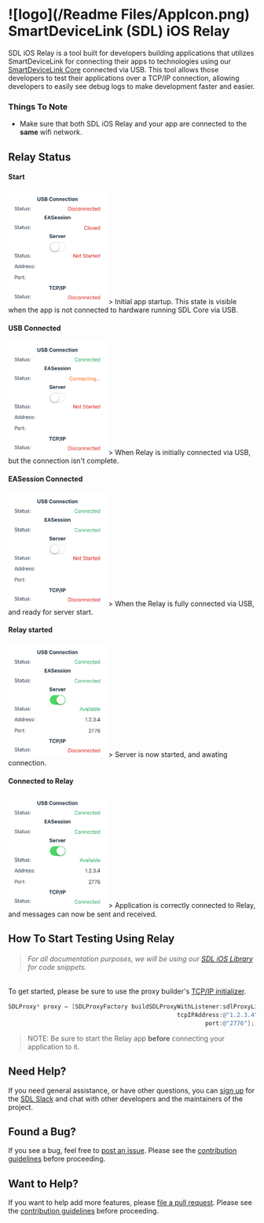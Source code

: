 # ![logo](/Readme Files/AppIcon.png) SmartDeviceLink (SDL) iOS Relay

SDL iOS Relay is a tool built for developers building applications
that utilizes SmartDeviceLink for connecting their apps to technologies using
our [SmartDeviceLink Core](https://github.com/smartdevicelink/sdl_core) connected
via USB. This tool allows those developers to test their applications over a TCP/IP connection, allowing developers to easily see debug logs to make development faster
and easier.

### Things To Note
- Make sure that both SDL iOS Relay and your app are connected to the
**same** wifi network.


## Relay Status

#### Start
<img src="/Readme Files/Start.png" width="200px">
> Initial app startup. This state is visible when the app is not connected to
hardware running SDL Core via USB.

#### USB Connected
<img src="/Readme Files/USBConnected.png" width="200px">
> When Relay is initially connected via USB, but the connection isn't complete.

#### EASession Connected
<img src="/Readme Files/EASessionConnected.png" width="200px">
> When the Relay is fully connected via USB, and ready for server start.

#### Relay started
<img src="/Readme Files/ServerStarted.png" width="200px">
> Server is now started, and awating connection.


#### Connected to Relay
<img src="/Readme Files/TCPConnected.png" width="200px">
> Application is correctly connected to Relay, and messages can
now be sent and received.

## How To Start Testing Using Relay

> ###### For all documentation purposes, we will be using our [SDL iOS Library](https://github.com/forddev/relay_ios) for code snippets.

To get started, please be sure to use the proxy builder's [TCP/IP initializer](https://github.com/forddev/relay_ios/blob/master/SmartDeviceLink-iOS/SmartDeviceLink/SDLProxyFactory.h#L16).
```objective-c
SDLProxy* proxy = [SDLProxyFactory buildSDLProxyWithListener:sdlProxyListenerDelegate
                                                tcpIPAddress:@"1.2.3.4"
                                                        port:@"2776"];
```
> NOTE: Be sure to start the Relay app **before** connecting your application to it.

## Need Help?
If you need general assistance, or have other questions, you can [sign up](http://slack.smartdevicelink.org/) for the [SDL Slack](https://smartdevicelink.slack.com/) and chat with other developers and the maintainers of the project.

## Found a Bug?
If you see a bug, feel free to [post an issue](https://github.com/forddev/relay_ios/issues/new). Please see the [contribution guidelines](https://github.com/forddev/relay_ios/blob/master/CONTRIBUTING.md) before proceeding.

## Want to Help?
If you want to help add more features, please [file a pull request](https://github.com/smartdevicelink/sdl_relay_ios/compare). Please see the [contribution guidelines](https://github.com/forddev/relay_ios/blob/master/CONTRIBUTING.md) before proceeding.
